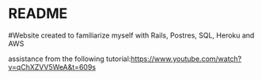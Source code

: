 # README

#Website created to familiarize myself with Rails, Postres, SQL, Heroku and AWS

assistance from the following tutorial:https://www.youtube.com/watch?v=qChXZVV5WeA&t=609s